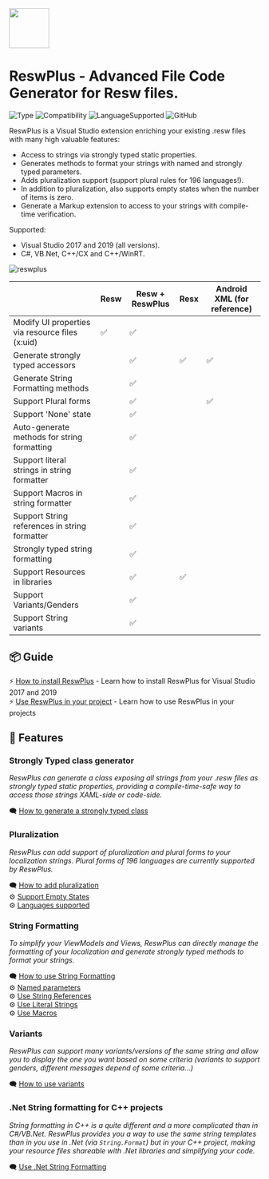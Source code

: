 <img src="https://user-images.githubusercontent.com/1226538/56482508-6fbd2d00-6479-11e9-8fc0-b20d5f3171ad.png" height="80" />

# ReswPlus - Advanced File Code Generator for Resw files.
![Type](https://img.shields.io/badge/type-Visual%20Studio%20Extension-blueviolet)
![Compatibility](https://img.shields.io/badge/compatibility-UWP%2C%20.Net%20Core%2C%20.Net%20Standard%2C%20ASP.Net-blue)
![LanguageSupported](https://img.shields.io/badge/languages-C%23%2C%20VB.Net%2C%20C%2B%2B%2FCX%2C%20C%2B%2B%2FWinRT-brightgreen)
![GitHub](https://img.shields.io/github/license/rudyhuyn/reswplus.svg)

ReswPlus is a Visual Studio extension enriching your existing .resw files with many high valuable features:
- Access to strings via strongly typed static properties.
- Generates methods to format your strings with named and strongly typed parameters.
- Adds pluralization support (support plural rules for 196 languages!).
- In addition to pluralization, also supports empty states when the number of items is zero.
- Generate a Markup extension to access to your strings with compile-time verification.

Supported: 
- Visual Studio 2017 and 2019 (all versions).
- C#, VB.Net, C++/CX and C++/WinRT.

![reswplus](https://user-images.githubusercontent.com/1226538/56525314-a76eb800-64ff-11e9-9e39-1bb4cd2dd012.gif)



|                                                 | Resw | Resw + ReswPlus | Resx | Android XML (for reference) |
|-------------------------------------------------|------|-----------------|------|-------------|
| Modify UI properties via resource files (x:uid) | ✅    | ✅               |      |             |
| Generate strongly typed accessors               |      | ✅               | ✅    | ✅           |
| Generate String Formatting methods              |      | ✅               |     |            |
| Support Plural forms                            |      | ✅               |      | ✅           |
| Support 'None' state                            |      | ✅               |      |             |
| Auto-generate methods for string formatting                |      | ✅               |      |             |
| Support literal strings in string formatter                |      | ✅               |      |             |
| Support Macros in string formatter                |      | ✅               |      |             |
| Support String references in string formatter                |      | ✅               |      |             |
| Strongly typed string formatting                |      | ✅               |      |             |
| Support Resources in libraries                  |      | ✅               | ✅    |             |
| Support Variants/Genders                                 |      | ✅               |     |             |
| Support String variants                         |      | ✅               |     |             |

## 📦 Guide
⚡ [How to install ReswPlus](./How-to-install-ReswPlus) - Learn how to install ReswPlus for Visual Studio 2017 and 2019<br>
⚡ [Use ReswPlus in your project](./Use-ReswPlus-in-my-project) - Learn how to use ReswPlus in your projects

## 🔧 Features
### Strongly Typed class generator
_ReswPlus can generate a class exposing all strings from your .resw files as strongly typed static properties, providing a compile-time-safe way to access those strings XAML-side or code-side._

🗨 [How to generate a strongly typed class](./Features:-Strongly-typed-properties)
### Pluralization
_ReswPlus can add support of pluralization and plural forms to your localization strings. Plural forms of 196 languages are currently supported by ReswPlus._

🗨 [How to add pluralization](./Features:-Pluralization-support)<br>
⚙️ [Support Empty States](./Features:-Pluralization---Empty-states)<br>
⚙️ [Languages supported](./Languages-supported-for-pluralization)
### String Formatting
_To simplify your ViewModels and Views, ReswPlus can directly manage the formatting of your localization and generate strongly typed methods to format your strings._

🗨 [How to use String Formatting](./Features:-String-Formatting)<br>
⚙️ [Named parameters](./Features:-Named-parameters-for-String-Formatting)<br>
⚙️ [Use String References](./Features:-String-References-in-String-Formatting)<br>
⚙️ [Use Literal Strings](./Features:-Literal-Strings-in-String-Formatting)<br>
⚙️ [Use Macros](./Features:-Macros-in-String-Formatting)

### Variants
_ReswPlus can support many variants/versions of the same string and allow you to display the one you want based on some criteria (variants to support genders, different messages depend of some criteria...)_

🗨 [How to use variants](./Features:-Variants)

### .Net String formatting for C++ projects
_String formatting in C++ is a quite different and a more complicated than in C#/VB.Net. ReswPlus provides you a way to use the same string templates than in you use in .Net (via `String.Format`) but in your C++ project, making your resource files shareable with .Net libraries and simplifying your code._

🗨 [Use .Net String Formatting](./Features:-.Net-String-Formatting-for-Cpp)
